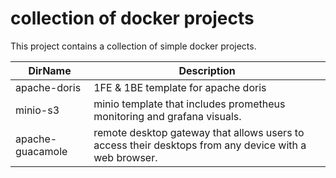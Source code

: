 # collection of docker projects
This project contains a collection of simple docker projects. 

DirName      | Description
------------- | -------------  
apache-doris | 1FE & 1BE template for apache doris
minio-s3 | minio template that includes prometheus monitoring and grafana visuals.
apache-guacamole | remote desktop gateway that allows users to access their desktops from any device with a web browser.
